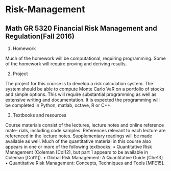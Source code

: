 # Risk-Management

## Math GR 5320 Financial Risk Management and Regulation(Fall 2016)

1. Homework

Much of the homework will be computational, requiring programming. Some of the homework will require proving and deriving results.

2. Project

The project for this course is to develop a risk calculation system. The system should be able to compute Monte Carlo VaR on a portfolio of stocks and simple options. This will require substantial programming as well as extensive writing  and documentation. It is expected the programming will be completed in Python, matlab, octave, R or C++.

3. Textbooks and resources

Course materials consist of the lectures, lecture notes and online reference mate- rials, including code samples. References relevant to each lecture are referenced in the lecture notes. Supplementary readings will be made available as well.
Much of the quantitative material in this course also appears in one or more of the following textbooks:
• Quantitative Risk Management (Coleman [Col12], but part 1 appears to be available in Coleman [Col11]).
• Global Risk Management: A Quantitative Guide [Che13]
• Quantitative Risk Management: Concepts, Techniques and Tools [MFE15].

